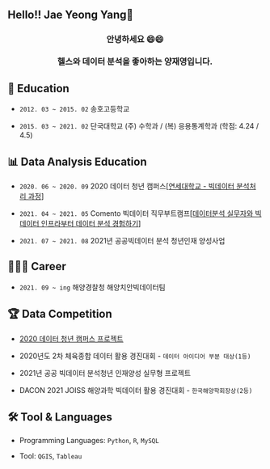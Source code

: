 ## Hello!! Jae Yeong Yang👋

<h3 align = "center">안녕하세요 😄😄<br><br>헬스와 데이터 분석을 좋아하는 양재영입니다.</h3>

## 📒 Education

- `2012. 03 ~ 2015. 02` 송호고등학교

- `2015. 03 ~ 2021. 02` 단국대학교 (주) 수학과 / (복) 응용통계학과 (학점: 4.24 / 4.5)

## 📊 Data Analysis Education

- `2020. 06 ~ 2020. 09` 2020 데이터 청년 캠퍼스[[연세대학교 - 빅데이터 분석처리 과정](https://github.com/DaeWang-Ima/2020-Data-Youth-Campus)]

- `2021. 04 ~ 2021. 05` Comento 빅데이터 직무부트캠프[[데이터분석 실무자와 빅데이터 인프라부터 데이터 분석 경험하기](https://github.com/DaeWang-Ima/Comento-BigData)]

- `2021. 07 ~ 2021. 08` 2021년 공공빅데이터 분석 청년인재 양성사업

## 🧑🏻‍💻 Career

- `2021. 09 ~ ing` 해양경찰청 해양치안빅데이터팀

## 🏆 Data Competition

- [2020 데이터 청년 캠퍼스 프로젝트](https://github.com/DaeWang-Ima/2020-Data-Youth-Campus/blob/main/발표%20자료/%5B타요%5D_교통정보%20활용%20미래%20교통%20상황예측%20모델%20개발.pdf)

- 2020년도 2차 체육종합 데이터 활용 경진대회 - `데이터 아이디어 부분 대상(1등)`

- 2021년 공공 빅데이터 분석청년 인재양성 실무형 프로젝트

- DACON 2021 JOISS 해양과학 빅데이터 활용 경진대회 - `한국해양학회장상(2등)`

## 🛠 Tool & Languages

- Programming Languages: `Python`, `R`, `MySQL`

- Tool: `QGIS`, `Tableau`
